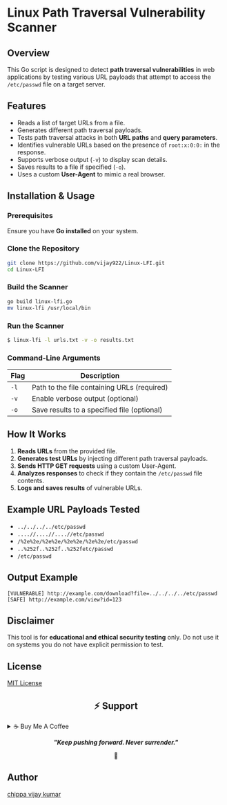 # Linux Path Traversal Vulnerability Scanner

## Overview
This Go script is designed to detect **path traversal vulnerabilities** in web applications by testing various URL payloads that attempt to access the `/etc/passwd` file on a target server.

## Features
- Reads a list of target URLs from a file.
- Generates different path traversal payloads.
- Tests path traversal attacks in both **URL paths** and **query parameters**.
- Identifies vulnerable URLs based on the presence of `root:x:0:0:` in the response.
- Supports verbose output (`-v`) to display scan details.
- Saves results to a file if specified (`-o`).
- Uses a custom **User-Agent** to mimic a real browser.

## Installation & Usage
### Prerequisites
Ensure you have **Go installed** on your system.

### Clone the Repository
```sh
git clone https://github.com/vijay922/Linux-LFI.git
cd Linux-LFI
```

### Build the Scanner
```sh
go build linux-lfi.go
mv linux-lfi /usr/local/bin
```

### Run the Scanner
```sh
$ linux-lfi -l urls.txt -v -o results.txt
```

### Command-Line Arguments
| Flag  | Description |
|-------|-------------|
| `-l`  | Path to the file containing URLs (required) |
| `-v`  | Enable verbose output (optional) |
| `-o`  | Save results to a specified file (optional) |

## How It Works
1. **Reads URLs** from the provided file.
2. **Generates test URLs** by injecting different path traversal payloads.
3. **Sends HTTP GET requests** using a custom User-Agent.
4. **Analyzes responses** to check if they contain the `/etc/passwd` file contents.
5. **Logs and saves results** of vulnerable URLs.

## Example URL Payloads Tested
- `../../../../etc/passwd`
- `....//....//....//etc/passwd`
- `/%2e%2e/%2e%2e/%2e%2e/%2e%2e/etc/passwd`
- `..%252f..%252f..%252fetc/passwd`
- `/etc/passwd`

## Output Example
```
[VULNERABLE] http://example.com/download?file=../../../../etc/passwd
[SAFE] http://example.com/view?id=123
```

## Disclaimer
This tool is for **educational and ethical security testing** only. Do not use it on systems you do not have explicit permission to test.

## License
[MIT License](LICENSE)

<h2 id="donate" align="center">⚡️ Support</h2>

<details>
<summary>☕ Buy Me A Coffee</summary>

<p align="center">
  <a href="https://buymeacoffee.com/vijay922">
    <img src="https://img.shields.io/badge/Buy%20Me%20a%20Coffee-ffdd00?style=for-the-badge&logo=buy-me-a-coffee&logoColor=black"/>
  </a>
</p>

</details>

<p align="center">
  <b><i>"Keep pushing forward. Never surrender."</i></b>
</p>

<p align="center">🌱</p>



## Author
[chippa vijay kumar](https://github.com/vijay922)

